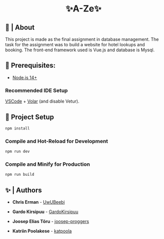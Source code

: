 <h1 align="center">✨A-Ze✨</h1>

## 📜 | About

This project is made as the final assignment in database management. The task for the assignment was to build a website for hotel lookups and booking. The front-end framework used is Vue.js and database is Mysql.

## 🚧 Prerequisites:

- [Node.js 14+](https://nodejs.org/en/download/)

### Recommended IDE Setup

[VSCode](https://code.visualstudio.com/) + [Volar](https://marketplace.visualstudio.com/items?itemName=Vue.volar) (and disable Vetur).

## 📝 Project Setup

```sh
npm install
```

### Compile and Hot-Reload for Development

```sh
npm run dev
```

### Compile and Minify for Production

```sh
npm run build
```

## ✨ | Authors

* **Chris Erman** - [UwUBeebi](https://github.com/UwUBeebi)

* **Gardo Kirsipuu** - [GardoKirsipuu](https://github.com/GardoKirsipuu)

* **Joosep Elias Tõru** - [joosep-proggers](https://github.com/joosep-proggers)

* **Katriin Poolakese** - [katpoola](https://github.com/katpoola)
